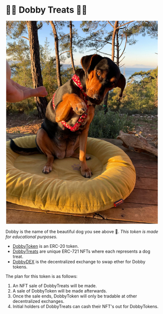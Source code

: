 # 🐶🦴 Dobby Treats 🦴🐶

<p align="center">
  <img width="500" src="./img/dobby.jpeg">
</p>

Dobby is the name of the beautiful dog you see above 🐶. _This token is made for educational purposes._

- [DobbyToken](./contracts/contracts/DobbyToken.sol) is an ERC-20 token.
- [DobbyTreats](./contracts/contracts/DobbyTreats.sol) are unique ERC-721 NFTs where each represents a dog treat.
- [DobbyDEX](./contracts/contracts/DobbyDEX.sol) is the decentralized exchange to swap ether for Dobby tokens.

The plan for this token is as follows:

1. An NFT sale of DobbyTreats will be made.
2. A sale of DobbyToken will be made afterwards.
3. Once the sale ends, DobbyToken will only be tradable at other decentralized exchanges.
4. Initial holders of DobbyTreats can cash their NFT's out for DobbyTokens.
